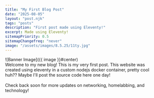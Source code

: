 ```yaml
---
title: "My First Blog Post"
date: "2025-08-05"
layout: "post.njk"
tags: "posts"
description: "First post made using Eleventy!"
excerpt: Made using Eleventy!
sitemapPriority: 0.5
sitemapChangefreq: "never"
image: "/assets/images/8.5.25/11ty.jpg"
---
```

![Banner Image]({{ image }}#center)
<br/>
Welcome to my new blog! This is my very first post. This website was created using eleventy in a custom nodejs docker container, pretty cool huh?? Maybe I'll post the source code here one day!
<br/>
<br/>
Check back soon for more updates on networking, homelabbing, and technology!